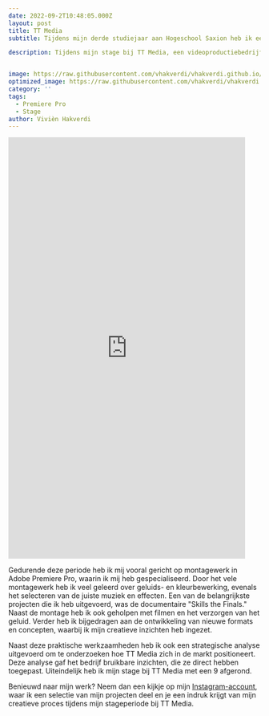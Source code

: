 ```yaml
---
date: 2022-09-2T10:48:05.000Z
layout: post
title: TT Media
subtitle: Tijdens mijn derde studiejaar aan Hogeschool Saxion heb ik een uitdagende en leerzame stage van een half jaar gelopen bij TT Media, een videoproductiebedrijf. 

description: Tijdens mijn stage bij TT Media, een videoproductiebedrijf, heb ik verschillende rollen vervuld. Ik heb me gespecialiseerd in montagewerk, het ontwikkelen van nieuwe concepten en het uitvoeren van een strategische analyse voor het bedrijf.


image: https://raw.githubusercontent.com/vhakverdi/vhakverdi.github.io/master/assets/img/viv_camera_tt_stage.jpg
optimized_image: https://raw.githubusercontent.com/vhakverdi/vhakverdi.github.io/master/assets/img/viv_camera_tt_stage.jpg
category: ''
tags:
  - Premiere Pro
  - Stage
author: Vivièn Hakverdi
---
```

<iframe width="473" height="840" src="https://www.youtube.com/embed/DnNw2CPoaS4" title="Animatie Waterpolitie" frameborder="0" allow="accelerometer; autoplay; clipboard-write; encrypted-media; gyroscope; picture-in-picture" allowfullscreen></iframe>

Gedurende deze periode heb ik mij vooral gericht op montagewerk in Adobe Premiere Pro, waarin ik mij heb gespecialiseerd. Door het vele montagewerk heb ik veel geleerd over geluids- en kleurbewerking, evenals het selecteren van de juiste muziek en effecten. Een van de belangrijkste projecten die ik heb uitgevoerd, was de documentaire "Skills the Finals." Naast de montage heb ik ook geholpen met filmen en het verzorgen van het geluid. Verder heb ik bijgedragen aan de ontwikkeling van nieuwe formats en concepten, waarbij ik mijn creatieve inzichten heb ingezet. 

Naast deze praktische werkzaamheden heb ik ook een strategische analyse uitgevoerd om te onderzoeken hoe TT Media zich in de markt positioneert. Deze analyse gaf het bedrijf bruikbare inzichten, die ze direct hebben toegepast. Uiteindelijk heb ik mijn stage bij TT Media met een 9 afgerond.


Benieuwd naar mijn werk? Neem dan een kijkje op mijn [Instagram-account](https://www.instagram.com/violet.verdii/?utm_source=qr), waar ik een selectie van mijn projecten deel en je een indruk krijgt van mijn creatieve proces tijdens mijn stageperiode bij TT Media. 






